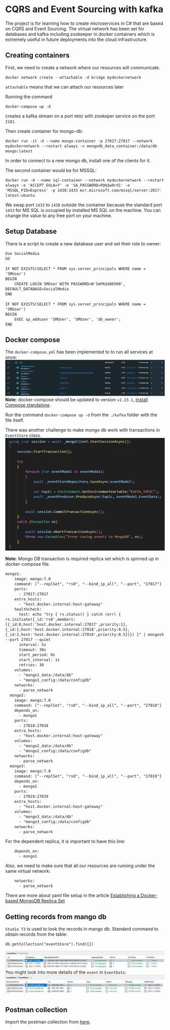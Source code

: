 # CQRS and Event Sourcing with kafka

The project is for learning how to create microservices in C# that are based on CQRS and Event Sourcing.
The virtual network has been set for databases and kafka including zookeeper in docker containers which is extremely useful in future deployments into the cloud infrastructure.

## Creating containers
First, we need to create a network where our resources will communicate.
```
docker network create --attachable -d bridge mydockernetwork
```
`attachable` means that we can attach our resources later

Running the command
```
docker-compose up -d 
```
creates a kafka stream on a port `9092` with zookeper service on the port `2181`.

Then create container for mongo-db:
```
docker run -it -d --name mongo-container -p 27017:27017 --network mydockernetwork --restart always -v mongodb_data_container:/data/db mongo:latest
```
In order to connect to a new mongo db, install one of the clients for it. 

The second container would be for MSSQL:
```
docker run -d --name sql-container --network mydockernetwork --restart always -e 'ACCEPT_EULA=Y' -e 'SA_PASSWORD=P@$$w0rd1' -e 'MSSQL_PID=Express' -p 1438:1433 mcr.microsoft.com/mssql/server:2017-latest-ubuntu
```
We swap port `1433` to `1438` outside the container because the standard port `1433` for MS SQL is occupied by installed MS SQL on the machine. You can change the value to any free port on your machine.

## Setup Database
There is a script to create a new database user and set their role to owner:
```
Use SocialMedia
GO

IF NOT EXISTS(SELECT * FROM sys.server_principals WHERE name = 'SMUser')
BEGIN
	CREATE LOGIN SMUser WITH PASSWORD=N'SmPA$$06500', DEFAULT_DATABASE=SocialMedia
END

IF NOT EXISTS(SELECT * FROM sys.server_principals WHERE name = 'SMUser')
BEGIN
	EXEC sp_adduser 'SMUser', 'SMUser', 'db_owner';
END
```
## Docker compose
The `docker-compose.yml` has been implemented to to run all services at once:
![running docker containers](./Img/docker-compose.jpg)
**Note**: docker-compose should be updated to version `v2.23.1`,
[Install Compose standalone](https://docs.docker.com/compose/install/standalone/).

Run the command `docker-compose up -d` from the `./kafka` folder with the file itself.

There was another challenge to make mongo db work with transactions in `EventStore` class. 
![transaction](./Img/transaction.jpg)

**Note**: Mongo DB transaction is required replica set which is spinned up in docker-compose file.
```
mongo1:
    image: mongo:7.0
    command: ["--replSet", "rs0", "--bind_ip_all", "--port", "27017"]
    ports:
      - 27017:27017
    extra_hosts:
      - "host.docker.internal:host-gateway"
    healthcheck:
      test: echo "try { rs.status() } catch (err) { rs.initiate({_id:'rs0',members:[{_id:0,host:'host.docker.internal:27017',priority:1},{_id:1,host:'host.docker.internal:27018',priority:0.5},{_id:2,host:'host.docker.internal:27019',priority:0.5}]}) }" | mongosh --port 27017 --quiet
      interval: 5s
      timeout: 30s
      start_period: 0s
      start_interval: 1s
      retries: 30
    volumes:
      - "mongo1_data:/data/db"
      - "mongo1_config:/data/configdb"
    networks:
      - parse_network
  mongo2:
    image: mongo:7.0
    command: ["--replSet", "rs0", "--bind_ip_all", "--port", "27018"]
    depends_on:
      - mongo1
    ports:
      - 27018:27018
    extra_hosts:
      - "host.docker.internal:host-gateway"
    volumes:
      - "mongo2_data:/data/db"
      - "mongo2_config:/data/configdb"
    networks:
      - parse_network
  mongo3:
    image: mongo:7.0
    command: ["--replSet", "rs0", "--bind_ip_all", "--port", "27019"]
    depends_on:
      - mongo1
    ports:
      - 27019:27019
    extra_hosts:
      - "host.docker.internal:host-gateway"
    volumes:
      - "mongo3_data:/data/db"
      - "mongo3_config:/data/configdb"
    networks:
      - parse_network
```

For the dependent replica, it is important to have this line:
```
    depends_on:
      - mongo1
```
Also, we need to make sure that all our resources are running under the same virtual network:
```
    networks:
      - parse_network
```
There are more about yaml file setup in the article [Establishing a Docker-based MongoDB Replica Set](https://copyprogramming.com/howto/setting-up-mongo-replica-set-in-docker)

## Getting records from mango db
`Studio T3` is used to look the records in mango db.
Standard command to obtain records from the table:
```
db.getCollection("eventStore").find({})
```
![mongodb record](./Img/mongodb.jpg)
You might look into more details of the `event` in `EventData`:
![eventData](./Img/mongodb_eventData.jpg)
## Postman collection
Import the postman collection from [here](./dev-tools/).